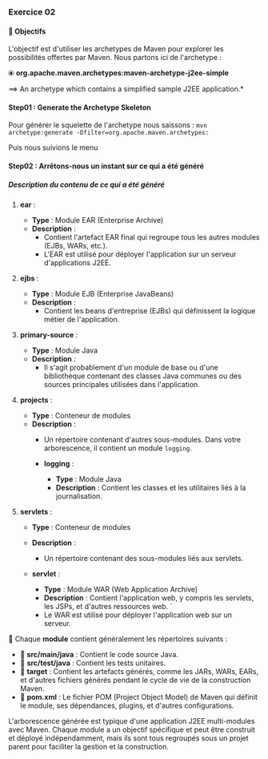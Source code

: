 ### Exercice 02 

####  🚎 Objectifs

L'objectif est d'utiliser les archetypes de Maven pour explorer les possibilités offertes par Maven.
Nous partons ici de l'archetype  :

⦿ **org.apache.maven.archetypes:maven-archetype-j2ee-simple**

==> An archetype which contains a simplified sample J2EE application.*

#### Step01 : Generate the Archetype Skeleton 

Pour générer le squelette de l'archetype nous saissons : 
`mvn archetype:generate -Dfilter=org.apache.maven.archetypes:`

Puis nous suivions le menu 

#### Step02 : Arrêtons-nous un instant sur ce qui a été généré 

##### Description du contenu de ce qui a été généré

1. **ear** :
   - **Type** : Module EAR (Enterprise Archive)
   - **Description** : 
     - Contient l'artefact EAR final qui regroupe tous les autres modules (EJBs, WARs, etc.). 
     - L'EAR est utilisé pour déployer l'application sur un serveur d'applications J2EE.

2. **ejbs** :
   - **Type** : Module EJB (Enterprise JavaBeans)
   - **Description** : 
     - Contient les beans d'entreprise (EJBs) qui définissent la logique métier de l'application.

3. **primary-source** :
   - **Type** : Module Java
   - **Description** : 
     - Il s'agit probablement d'un module de base ou d'une bibliothèque contenant des classes Java communes ou des sources principales utilisées dans l'application.

4. **projects** :
   - **Type** : Conteneur de modules
   - **Description** : 
     - Un répertoire contenant d'autres sous-modules. Dans votre arborescence, il contient un module `logging`.

     - **logging** :
       - **Type** : Module Java
       - **Description** : Contient les classes et les utilitaires liés à la journalisation.

5. **servlets** :
   - **Type** : Conteneur de modules
   - **Description** : 
     - Un répertoire contenant des sous-modules liés aux servlets.

   - **servlet** :
     - **Type** : Module WAR (Web Application Archive)
     - **Description** : Contient l'application web, y compris les servlets, les JSPs, et d'autres ressources web. `
     - Le WAR est utilisé pour déployer l'application web sur un serveur.

🎁 Chaque **module** contient généralement les répertoires suivants :
- 🧰 **src/main/java** : Contient le code source Java.
- 🧰 **src/test/java** : Contient les tests unitaires.
- 🧰 **target** : Contient les artefacts générés, comme les JARs, WARs, EARs, et d'autres fichiers générés pendant le cycle de vie de la construction Maven.
- 🧰 **pom.xml** : Le fichier POM (Project Object Model) de Maven qui définit le module, ses dépendances, plugins, et d'autres configurations.

L'arborescence générée est typique d'une application J2EE multi-modules avec Maven. 
Chaque module a un objectif spécifique et peut être construit et déployé indépendamment, mais ils sont tous regroupés sous un projet parent pour faciliter la gestion et la construction.






